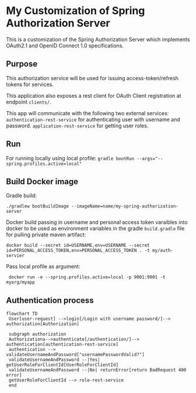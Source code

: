 # My Customization of Spring Authorization Server
This is a customization of the Spring Authorization Server which implements OAuth2.1 and OpenID Connect 1.0 specifications.


## Purpose
This authorization service will be used for issuing access-token/refresh tokens for services. 

This application also exposes a rest client for OAuth Client registration at endpoint `clients/`.

This app will communicate with the following two external services:
`authentication-rest-service` for authenticating user with username and password.
`application-rest-service` for getting user roles.

## Run
For running locally using local profile:
`gradle bootRun --args="--spring.profiles.active=local"`

## Build Docker image
Gradle build:
```
./gradlew bootBuildImage --imageName=name/my-spring-authorization-server
```
Docker build passing in username and personal access token varaibles into docker to be used as environment variables in the gradle `build.gradle` file for pulling private maven artifact:
```
docker build --secret id=USERNAME,env=USERNAME --secret id=PERSONAL_ACCESS_TOKEN,env=PERSONAL_ACCESS_TOKEN . -t my/auth-servier
```

Pass local profile as argument:
```
 docker run -e --spring.profiles.active=local -p 9001:9001 -t myorg/myapp
```


## Authentication process
```mermaid
flowchart TD
 User[user-request] -->login[/Login with username password/]--> authorization[Authorization]
 
 subgraph authorization
 Authorizationa-->authenticate[/authentication/]--> authentication[authentication-rest-service]
 authentication --> validateUsernameAndPassword["usernamePasswordValid?"]
 validateUsernameAndPassword --|Yes| getUserRoleForClientId[UserRoleForClientId]
 validateUsernameAndPassword --|No| returnError[return BadRequest 400 error]
 getUserRoleForClientId --> role-rest-service
 end 
```
